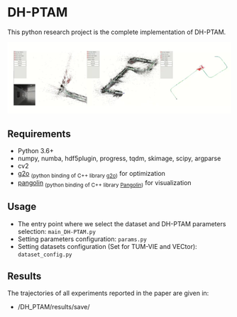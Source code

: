 # DH-PTAM

This python research project is the complete implementation of DH-PTAM.  

[![DG-PTAM Insights Video](results/dhptam_vid.png)](https://youtu.be/chAC-vQH9KU)

## Requirements
* Python 3.6+
* numpy, numba, hdf5plugin, progress, tqdm, skimage, scipy, argparse
* cv2
* [g2o](https://github.com/uoip/g2opy) <sub>(python binding of C++ library [g2o](https://github.com/RainerKuemmerle/g2o))</sub> for optimization
* [pangolin](https://github.com/uoip/pangolin) <sub>(python binding of C++ library [Pangolin](http://github.com/stevenlovegrove/Pangolin))</sub> for visualization

## Usage
* The entry point where we select the dataset and DH-PTAM parameters selection:
`main_DH-PTAM.py`  
* Setting parameters configuration:
`params.py`  
* Setting datasets configuration (Set for TUM-VIE and VECtor):
`dataset_config.py`  

## Results
The trajectories of all experiments reported in the paper are given in:   
* /DH_PTAM/results/save/
